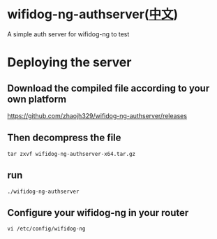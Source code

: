 # wifidog-ng-authserver([中文](/README_ZH.md))
A simple auth server for wifidog-ng to test

# Deploying the server
## Download the compiled file according to your own platform

https://github.com/zhaojh329/wifidog-ng-authserver/releases

## Then decompress the file

    tar zxvf wifidog-ng-authserver-x64.tar.gz

## run

    ./wifidog-ng-authserver

## Configure your wifidog-ng in your router

	vi /etc/config/wifidog-ng
